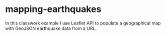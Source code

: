 # mapping-earthquakes
In this classwork example I use Leaflet API to populate a geographical map with GeoJSON earthquake data from a URL. 

